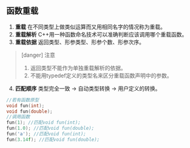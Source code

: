 ## 函数重载
1.	**重载** 在不同类型上做类似运算而又用相同名字的情况称为重载。
2.	**重载解析** C++用一种函数命名技术可以准确判断应该调用哪个重载函数。
3.	**重载依据** 返回类型、形参类型、形参个数、形参次序。
>[danger] 注意
>
>1.	返回类型不能作为单独重载解析的依据。
>2.	不能用typedef定义的类型名来区分重载函数声明中的参数。

4.	**匹配顺序**  类型完全一致 -> 自动类型转换 -> 用户定义的转换。
```c++
//若有函数原型
void fun(int);
void fun(double);
//调用函数
fun(1); //匹配void fun(int);
fun(1.0); //匹配void fun(double);
fun('a'); //匹配void fun(int);
fun(3.14f); //匹配void fun(double);
```

